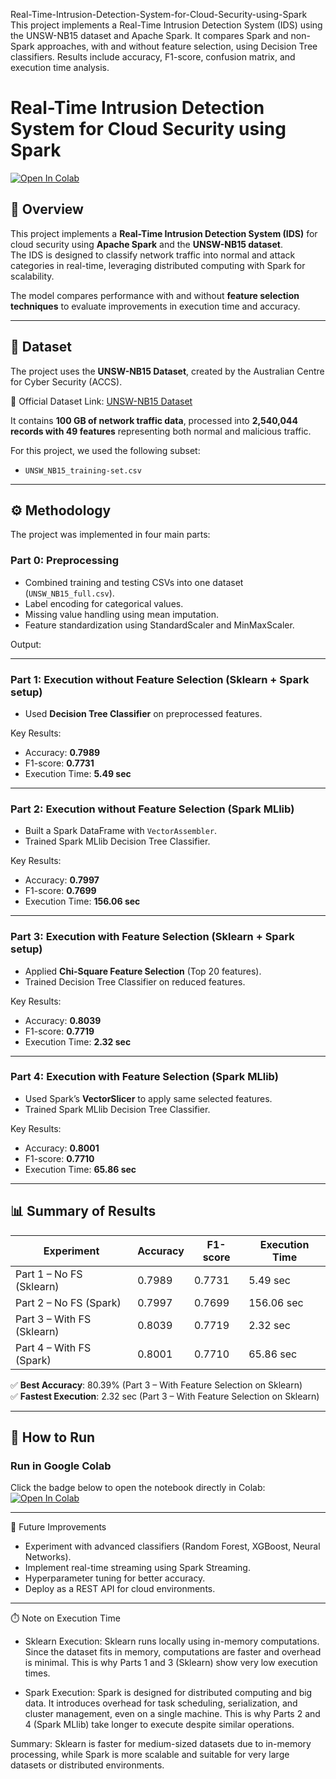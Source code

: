 Real-Time-Intrusion-Detection-System-for-Cloud-Security-using-Spark
This project implements a Real-Time Intrusion Detection System (IDS) using the UNSW-NB15 dataset and Apache Spark. It compares Spark and non-Spark approaches, with and without feature selection, using Decision Tree classifiers. Results include accuracy, F1-score, confusion matrix, and execution time analysis.


# Real-Time Intrusion Detection System for Cloud Security using Spark

[![Open In Colab](https://colab.research.google.com/assets/colab-badge.svg)](https://colab.research.google.com/github/chanshekk/Real-Time-Intrusion-Detection-System-for-Cloud-Security-using-Spark/blob/main/IDS_Project.ipynb)

## 📌 Overview
This project implements a **Real-Time Intrusion Detection System (IDS)** for cloud security using **Apache Spark** and the **UNSW-NB15 dataset**.  
The IDS is designed to classify network traffic into normal and attack categories in real-time, leveraging distributed computing with Spark for scalability.  

The model compares performance with and without **feature selection techniques** to evaluate improvements in execution time and accuracy.  

---

## 📂 Dataset
The project uses the **UNSW-NB15 Dataset**, created by the Australian Centre for Cyber Security (ACCS).  

🔗 Official Dataset Link: [UNSW-NB15 Dataset](https://research.unsw.edu.au/projects/unsw-nb15-dataset)  

It contains **100 GB of network traffic data**, processed into **2,540,044 records with 49 features** representing both normal and malicious traffic.  

For this project, we used the following subset:  
- `UNSW_NB15_training-set.csv`  

---

## ⚙️ Methodology
The project was implemented in four main parts:

### **Part 0: Preprocessing**
- Combined training and testing CSVs into one dataset (`UNSW_NB15_full.csv`).  
- Label encoding for categorical values.  
- Missing value handling using mean imputation.  
- Feature standardization using StandardScaler and MinMaxScaler.  

Output:  


---

### **Part 1: Execution without Feature Selection (Sklearn + Spark setup)**
- Used **Decision Tree Classifier** on preprocessed features.  

Key Results:  
- Accuracy: **0.7989**  
- F1-score: **0.7731**  
- Execution Time: **5.49 sec**  

---

### **Part 2: Execution without Feature Selection (Spark MLlib)**
- Built a Spark DataFrame with `VectorAssembler`.  
- Trained Spark MLlib Decision Tree Classifier.  

Key Results:  
- Accuracy: **0.7997**  
- F1-score: **0.7699**  
- Execution Time: **156.06 sec**  

---

### **Part 3: Execution with Feature Selection (Sklearn + Spark setup)**
- Applied **Chi-Square Feature Selection** (Top 20 features).  
- Trained Decision Tree Classifier on reduced features.  

Key Results:  
- Accuracy: **0.8039**  
- F1-score: **0.7719**  
- Execution Time: **2.32 sec**  

---

### **Part 4: Execution with Feature Selection (Spark MLlib)**
- Used Spark’s **VectorSlicer** to apply same selected features.  
- Trained Spark MLlib Decision Tree Classifier.  

Key Results:  
- Accuracy: **0.8001**  
- F1-score: **0.7710**  
- Execution Time: **65.86 sec**  

---

## 📊 Summary of Results
| Experiment | Accuracy | F1-score | Execution Time |
|------------|----------|----------|----------------|
| Part 1 – No FS (Sklearn) | 0.7989 | 0.7731 | 5.49 sec |
| Part 2 – No FS (Spark)   | 0.7997 | 0.7699 | 156.06 sec |
| Part 3 – With FS (Sklearn)| 0.8039 | 0.7719 | 2.32 sec |
| Part 4 – With FS (Spark) | 0.8001 | 0.7710 | 65.86 sec |

✅ **Best Accuracy**: 80.39% (Part 3 – With Feature Selection on Sklearn)  
✅ **Fastest Execution**: 2.32 sec (Part 3 – With Feature Selection on Sklearn)  

---

## 🚀 How to Run

### **Run in Google Colab**
Click the badge below to open the notebook directly in Colab:  
[![Open In Colab](https://colab.research.google.com/assets/colab-badge.svg)](https://colab.research.google.com/github/chanshekk/Real-Time-Intrusion-Detection-System-for-Cloud-Security-using-Spark/blob/main/IDS_Project.ipynb)

---

📌 Future Improvements

- Experiment with advanced classifiers (Random Forest, XGBoost, Neural Networks).
- Implement real-time streaming using Spark Streaming.
- Hyperparameter tuning for better accuracy.
- Deploy as a REST API for cloud environments.

---

⏱️ Note on Execution Time

- Sklearn Execution:
Sklearn runs locally using in-memory computations. Since the dataset fits in memory, computations are faster and overhead is minimal. This is why Parts 1 and 3 (Sklearn) show very low execution times.

- Spark Execution:
Spark is designed for distributed computing and big data. It introduces overhead for task scheduling, serialization, and cluster management, even on a single machine. This is why Parts 2 and 4 (Spark MLlib) take longer to execute despite similar operations.

Summary: Sklearn is faster for medium-sized datasets due to in-memory processing, while Spark is more scalable and suitable for very large datasets or distributed environments.








